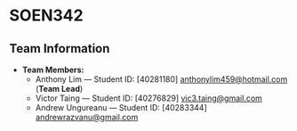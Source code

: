 # SOEN342

## Team Information

- **Team Members:**
  - Anthony Lim — Student ID: [40281180] anthonylim459@hotmail.com (**Team Lead**)  
  - Victor Taing — Student ID: [40276829] vic3.taing@gmail.com
  - Andrew Ungureanu — Student ID: [40283344] andrewrazvanu@gmail.com

